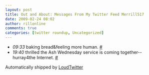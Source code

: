 ```yaml
---
layout: post
title: Out and About: Messages From My Twitter Feed Merrill517
date: 2009-02-24 08:02
author: rillonline
comments: true
categories: [twitter roundup, Uncategorized]
---
```

<ul class="loudtwitter"><li><em>09:33</em> baking bread&amp;feeling more human. <a href="http://twitter.com/merrill517/statuses/1241124102">#</a></li> <li><em>19:40</em> thrilled the Ash Wednesday service is coming together--hurray4the Internet. <a href="http://twitter.com/merrill517/statuses/1243183012">#</a></li></ul>Automatically shipped by <a href="http://www.loudtwitter.com">LoudTwitter</a><img src="http://1241124102.data.loudtwitter.com/72113269833264258" width="1" height="1" border="0" style="display:none;" />
